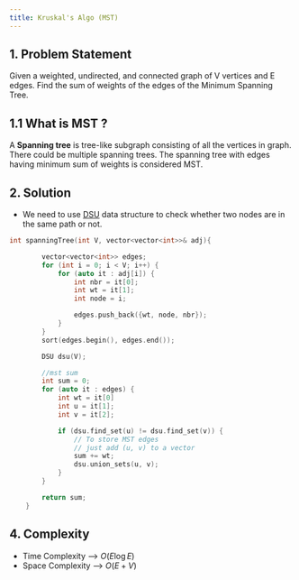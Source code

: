 ```yaml
---
title: Kruskal's Algo (MST)
---
```


## 1. Problem Statement

Given a weighted, undirected, and connected graph of V vertices and E edges. Find the sum of weights of the edges of the Minimum Spanning Tree.

## 1.1 What is MST ?

A **Spanning tree** is tree-like subgraph consisting of all the vertices in graph. There could be multiple spanning trees. The spanning tree with edges having minimum sum of weights is considered MST.

## 2. Solution

- We need to use [DSU](../disjoint-set.md) data structure to check whether two nodes are in the same path or not.

```cpp
int spanningTree(int V, vector<vector<int>>& adj){

        vector<vector<int>> edges;
        for (int i = 0; i < V; i++) {
            for (auto it : adj[i]) {
                int nbr = it[0];
                int wt = it[1];
                int node = i;

                edges.push_back({wt, node, nbr});
            }
        }
        sort(edges.begin(), edges.end());

        DSU dsu(V);

        //mst sum
        int sum = 0;
        for (auto it : edges) {
            int wt = it[0]
            int u = it[1];
            int v = it[2];

            if (dsu.find_set(u) != dsu.find_set(v)) {
                // To store MST edges
                // just add (u, v) to a vector
                sum += wt;
                dsu.union_sets(u, v);
            }
        }

        return sum;
    }
```

## 4. Complexity

- Time Complexity --> $O(E \log E)$
- Space Complexity --> $O(E + V)$